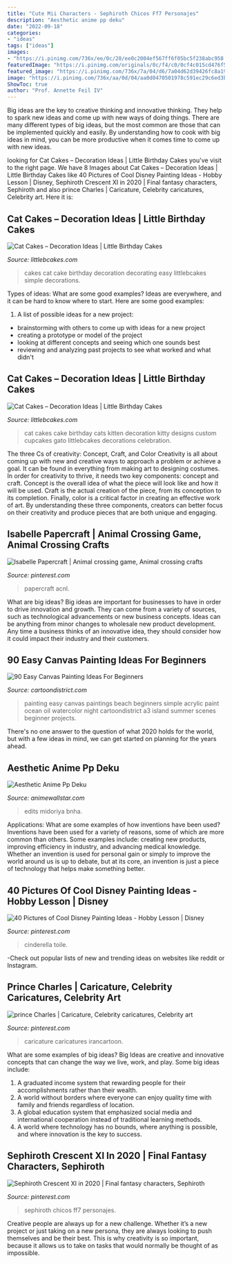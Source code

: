 ```yaml
---
title: "Cute Mii Characters - Sephiroth Chicos Ff7 Personajes"
description: "Aesthetic anime pp deku"
date: "2022-09-18"
categories:
- "ideas"
tags: ["ideas"]
images:
- "https://i.pinimg.com/736x/ee/0c/20/ee0c2004ef567ff6f05bc5f238abc958.jpg"
featuredImage: "https://i.pinimg.com/originals/0c/f4/c0/0cf4c015cd476f5f44c47b3d1aabff23.jpg"
featured_image: "https://i.pinimg.com/736x/7a/04/d6/7a04d62d39426fc8a19f09ef462dd28a.jpg"
image: "https://i.pinimg.com/736x/aa/0d/04/aa0d0470501978c591ec29c6ed3b701d.jpg"
ShowToc: true
author: "Prof. Annette Feil IV"
---
```



Big ideas are the key to creative thinking and innovative thinking. They help to spark new ideas and come up with new ways of doing things. There are many different types of big ideas, but the most common are those that can be implemented quickly and easily. By understanding how to cook with big ideas in mind, you can be more productive when it comes time to come up with new ideas.

	

		
looking for Cat Cakes – Decoration Ideas | Little Birthday Cakes you've visit to the right page. We have 8 Images about Cat Cakes – Decoration Ideas | Little Birthday Cakes like 40 Pictures of Cool Disney Painting Ideas - Hobby Lesson | Disney, Sephiroth Crescent XI in 2020 | Final fantasy characters, Sephiroth and also prince Charles | Caricature, Celebrity caricatures, Celebrity art. Here it is:
		
    
## Cat Cakes – Decoration Ideas | Little Birthday Cakes

<img loading=lazy src="http://www.littlebcakes.com/wp-content/uploads/2014/01/Cat-Cakes-For-Kids.jpg" onerror="this.onerror=null;this.src='https://tse2.mm.bing.net/th?id=OIP.0OejAuI5DKcqRb0V7l2CNwHaLG&amp;pid=15.1';" alt="Cat Cakes – Decoration Ideas | Little Birthday Cakes">

_Source: littlebcakes.com_

>cakes cat cake birthday decoration decorating easy littlebcakes simple decorations. 

	

Types of ideas: What are some good examples?
Ideas are everywhere, and it can be hard to know where to start. Here are some good examples:
1. A list of possible ideas for a new project: 
- brainstorming with others to come up with ideas for a new project 
- creating a prototype or model of the project 
- looking at different concepts and seeing which one sounds best 
- reviewing and analyzing past projects to see what worked and what didn't 

    
## Cat Cakes – Decoration Ideas | Little Birthday Cakes

<img loading=lazy src="http://www.littlebcakes.com/wp-content/uploads/2014/01/Cat-Cakes.jpg" onerror="this.onerror=null;this.src='https://tse2.mm.bing.net/th?id=OIP.W2YtTAyoa8WdHetsdiGXSAHaJ4&amp;pid=15.1';" alt="Cat Cakes – Decoration Ideas | Little Birthday Cakes">

_Source: littlebcakes.com_

>cat cakes cake birthday cats kitten decoration kitty designs custom cupcakes gato littlebcakes decorations celebration. 

	

The three Cs of creativity: Concept, Craft, and Color
Creativity is all about coming up with new and creative ways to approach a problem or achieve a goal. It can be found in everything from making art to designing costumes. In order for creativity to thrive, it needs two key components: concept and craft. Concept is the overall idea of what the piece will look like and how it will be used. Craft is the actual creation of the piece, from its conception to its completion. Finally, color is a critical factor in creating an effective work of art. By understanding these three components, creators can better focus on their creativity and produce pieces that are both unique and engaging.

    
## Isabelle Papercraft | Animal Crossing Game, Animal Crossing Crafts

<img loading=lazy src="https://i.pinimg.com/736x/ee/0c/20/ee0c2004ef567ff6f05bc5f238abc958.jpg" onerror="this.onerror=null;this.src='https://tse3.mm.bing.net/th?id=OIP.KldLf3PHGIrQQ9LjOj7P5wHaJ3&amp;pid=15.1';" alt="Isabelle Papercraft | Animal crossing game, Animal crossing crafts">

_Source: pinterest.com_

>papercraft acnl. 

	

What are big ideas?
Big ideas are important for businesses to have in order to drive innovation and growth. They can come from a variety of sources, such as technological advancements or new business concepts. Ideas can be anything from minor changes to wholesale new product development. Any time a business thinks of an innovative idea, they should consider how it could impact their industry and their customers.

    
## 90 Easy Canvas Painting Ideas For Beginners

<img loading=lazy src="http://www.cartoondistrict.com/wp-content/uploads/2017/06/Easy-Canvas-Painting-Ideas-For-Beginners17-1.jpg" onerror="this.onerror=null;this.src='https://tse2.mm.bing.net/th?id=OIP.vvkeAUxQvgkUVSxEPgOckQHaJ4&amp;pid=15.1';" alt="90 Easy Canvas Painting Ideas For Beginners">

_Source: cartoondistrict.com_

>painting easy canvas paintings beach beginners simple acrylic paint ocean oil watercolor night cartoondistrict a3 island summer scenes beginner projects. 

	

There's no one answer to the question of what 2020 holds for the world, but with a few ideas in mind, we can get started on planning for the years ahead. 

    
## Aesthetic Anime Pp Deku

<img loading=lazy src="https://i.pinimg.com/originals/0c/f4/c0/0cf4c015cd476f5f44c47b3d1aabff23.jpg" onerror="this.onerror=null;this.src='https://tse4.mm.bing.net/th?id=OIP.hD6wq6rDm6rF8Ye7Ildu2wAAAA&amp;pid=15.1';" alt="Aesthetic Anime Pp Deku">

_Source: animewallstar.com_

>edits midoriya bnha. 

	

Applications: What are some examples of how inventions have been used?
Inventions have been used for a variety of reasons, some of which are more common than others. Some examples include: creating new products, improving efficiency in industry, and advancing medical knowledge. Whether an invention is used for personal gain or simply to improve the world around us is up to debate, but at its core, an invention is just a piece of technology that helps make something better.

    
## 40 Pictures Of Cool Disney Painting Ideas - Hobby Lesson | Disney

<img loading=lazy src="https://i.pinimg.com/736x/aa/0d/04/aa0d0470501978c591ec29c6ed3b701d.jpg" onerror="this.onerror=null;this.src='https://tse3.mm.bing.net/th?id=OIP.ZWDHGy3oCpxfOlNrBBBJzgAAAA&amp;pid=15.1';" alt="40 Pictures of Cool Disney Painting Ideas - Hobby Lesson | Disney">

_Source: pinterest.com_

>cinderella toile. 

	

-Check out popular lists of new and trending ideas on websites like reddit or Instagram.

    
## Prince Charles | Caricature, Celebrity Caricatures, Celebrity Art

<img loading=lazy src="https://i.pinimg.com/736x/39/27/a4/3927a4a9148316f5f370c302305a37d5--celebs-celebrities.jpg" onerror="this.onerror=null;this.src='https://tse3.mm.bing.net/th?id=OIP.xK2D63V6ZqpEKXm9rg7k4wAAAA&amp;pid=15.1';" alt="prince Charles | Caricature, Celebrity caricatures, Celebrity art">

_Source: pinterest.com_

>caricature caricatures irancartoon. 

	

What are some examples of big ideas?
Big Ideas are creative and innovative concepts that can change the way we live, work, and play. Some big ideas include: 
1. A graduated income system that rewarding people for their accomplishments rather than their wealth.
2. A world without borders where everyone can enjoy quality time with family and friends regardless of location.
3. A global education system that emphasized social media and international cooperation instead of traditional learning methods.
4. A world where technology has no bounds, where anything is possible, and where innovation is the key to success.

    
## Sephiroth Crescent XI In 2020 | Final Fantasy Characters, Sephiroth

<img loading=lazy src="https://i.pinimg.com/736x/7a/04/d6/7a04d62d39426fc8a19f09ef462dd28a.jpg" onerror="this.onerror=null;this.src='https://tse4.mm.bing.net/th?id=OIP.QzG4-FcIv4-lns911aYprwHaLn&amp;pid=15.1';" alt="Sephiroth Crescent XI in 2020 | Final fantasy characters, Sephiroth">

_Source: pinterest.com_

>sephiroth chicos ff7 personajes. 

	

Creative people are always up for a new challenge. Whether it’s a new project or just taking on a new persona, they are always looking to push themselves and be their best. This is why creativity is so important, because it allows us to take on tasks that would normally be thought of as impossible.

